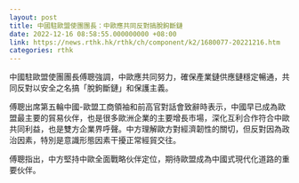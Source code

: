 ```yaml
---
layout: post
title: 中國駐歐盟使團團長：中歐應共同反對搞脫鉤斷鏈
date: 2022-12-16 08:58:55.000000000 +08:00
link: https://news.rthk.hk/rthk/ch/component/k2/1680077-20221216.htm
categories: rthk
---
```


中國駐歐盟使團團長傅聰強調，中歐應共同努力，確保產業鏈供應鏈穩定暢通，共同反對以安全之名搞「脫鉤斷鏈」和保護主義。

傅聰出席第五輪中國-歐盟工商領袖和前高官對話會致辭時表示，中國早已成為歐盟最主要的貿易伙伴，也是很多歐洲企業的主要增長市場，深化互利合作符合中歐共同利益，也是雙方企業界呼聲。中方理解歐方對經濟韌性的關切，但反對因為政治因素，特別是意識形態因素干擾正常經貿交往。

傅聰指出，中方堅持中歐全面戰略伙伴定位，期待歐盟成為中國式現代化道路的重要伙伴。

